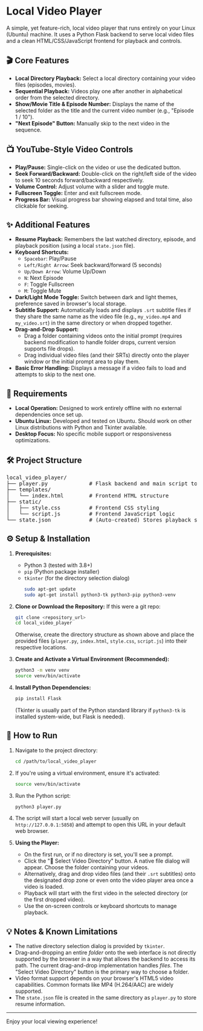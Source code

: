 # Local Video Player

A simple, yet feature-rich, local video player that runs entirely on your Linux (Ubuntu) machine. It uses a Python Flask backend to serve local video files and a clean HTML/CSS/JavaScript frontend for playback and controls.

## 🎬 Core Features

*   **Local Directory Playback:** Select a local directory containing your video files (episodes, movies).
*   **Sequential Playback:** Videos play one after another in alphabetical order from the selected directory.
*   **Show/Movie Title & Episode Number:** Displays the name of the selected folder as the title and the current video number (e.g., "Episode 1 / 10").
*   **"Next Episode" Button:** Manually skip to the next video in the sequence.

## 📺 YouTube-Style Video Controls

*   **Play/Pause:** Single-click on the video or use the dedicated button.
*   **Seek Forward/Backward:** Double-click on the right/left side of the video to seek 10 seconds forward/backward respectively.
*   **Volume Control:** Adjust volume with a slider and toggle mute.
*   **Fullscreen Toggle:** Enter and exit fullscreen mode.
*   **Progress Bar:** Visual progress bar showing elapsed and total time, also clickable for seeking.

## ✨ Additional Features

*   **Resume Playback:** Remembers the last watched directory, episode, and playback position (using a local `state.json` file).
*   **Keyboard Shortcuts:**
    *   `Spacebar`: Play/Pause
    *   `Left/Right Arrow`: Seek backward/forward (5 seconds)
    *   `Up/Down Arrow`: Volume Up/Down
    *   `N`: Next Episode
    *   `F`: Toggle Fullscreen
    *   `M`: Toggle Mute
*   **Dark/Light Mode Toggle:** Switch between dark and light themes, preference saved in browser's local storage.
*   **Subtitle Support:** Automatically loads and displays `.srt` subtitle files if they share the same name as the video file (e.g., `my_video.mp4` and `my_video.srt`) in the same directory or when dropped together.
*   **Drag-and-Drop Support:**
    *   Drag a folder containing videos onto the initial prompt (requires backend modification to handle folder drops, current version supports file drops).
    *   Drag individual video files (and their SRTs) directly onto the player window or the initial prompt area to play them.
*   **Basic Error Handling:** Displays a message if a video fails to load and attempts to skip to the next one.

## 🛑 Requirements

*   **Local Operation:** Designed to work entirely offline with no external dependencies once set up.
*   **Ubuntu Linux:** Developed and tested on Ubuntu. Should work on other Linux distributions with Python and Tkinter available.
*   **Desktop Focus:** No specific mobile support or responsiveness optimizations.

## 🛠️ Project Structure
<pre>
local_video_player/
├── player.py             # Flask backend and main script to run
├── templates/
│   └── index.html        # Frontend HTML structure
├── static/
│   ├── style.css         # Frontend CSS styling
│   └── script.js         # Frontend JavaScript logic
└── state.json            # (Auto-created) Stores playback state
</pre>


## ⚙️ Setup & Installation

1.  **Prerequisites:**
    *   Python 3 (tested with 3.8+)
    *   `pip` (Python package installer)
    *   `tkinter` (for the directory selection dialog)
        ```bash
        sudo apt-get update
        sudo apt-get install python3-tk python3-pip python3-venv
        ```

2.  **Clone or Download the Repository:**
    If this were a git repo:
    ```bash
    git clone <repository_url>
    cd local_video_player
    ```
    Otherwise, create the directory structure as shown above and place the provided files (`player.py`, `index.html`, `style.css`, `script.js`) into their respective locations.

3.  **Create and Activate a Virtual Environment (Recommended):**
    ```bash
    python3 -m venv venv
    source venv/bin/activate
    ```

4.  **Install Python Dependencies:**
    ```bash
    pip install Flask
    ```
    (Tkinter is usually part of the Python standard library if `python3-tk` is installed system-wide, but Flask is needed).

## 🚀 How to Run

1.  Navigate to the project directory:
    ```bash
    cd /path/to/local_video_player
    ```

2.  If you're using a virtual environment, ensure it's activated:
    ```bash
    source venv/bin/activate
    ```

3.  Run the Python script:
    ```bash
    python3 player.py
    ```

4.  The script will start a local web server (usually on `http://127.0.0.1:5858`) and attempt to open this URL in your default web browser.

5.  **Using the Player:**
    *   On the first run, or if no directory is set, you'll see a prompt.
    *   Click the "📁 Select Video Directory" button. A native file dialog will appear. Choose the folder containing your videos.
    *   Alternatively, drag and drop video files (and their `.srt` subtitles) onto the designated drop zone or even onto the video player area once a video is loaded.
    *   Playback will start with the first video in the selected directory (or the first dropped video).
    *   Use the on-screen controls or keyboard shortcuts to manage playback.

## 💡 Notes & Known Limitations

*   The native directory selection dialog is provided by `tkinter`.
*   Drag-and-dropping an entire *folder* onto the web interface is not directly supported by the browser in a way that allows the backend to access its path. The current drag-and-drop implementation handles *files*. The "Select Video Directory" button is the primary way to choose a folder.
*   Video format support depends on your browser's HTML5 video capabilities. Common formats like MP4 (H.264/AAC) are widely supported.
*   The `state.json` file is created in the same directory as `player.py` to store resume information.

---

Enjoy your local viewing experience!
